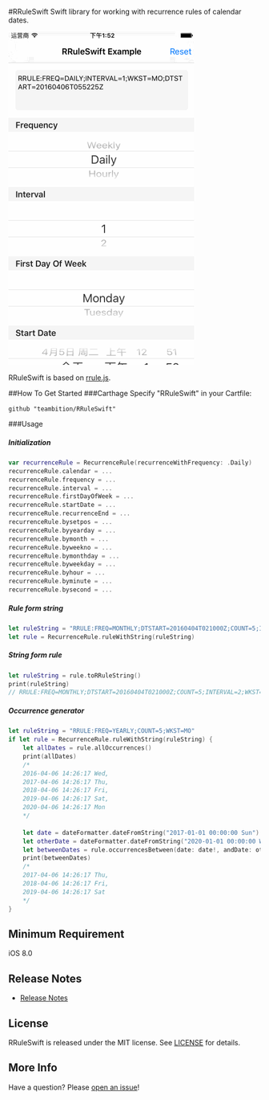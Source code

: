 #RRuleSwift
Swift library for working with recurrence rules of calendar dates.

![Example](Gif/RRuleSwiftExample.gif "RRuleSwiftExample")

RRuleSwift is based on [rrule.js](https://github.com/jkbrzt/rrule).

##How To Get Started
###Carthage
Specify "RRuleSwift" in your Cartfile:
```ogdl 
github "teambition/RRuleSwift"
```

###Usage
##### Initialization
```swift
var recurrenceRule = RecurrenceRule(recurrenceWithFrequency: .Daily)
recurrenceRule.calendar = ...
recurrenceRule.frequency = ...
recurrenceRule.interval = ...
recurrenceRule.firstDayOfWeek = ...
recurrenceRule.startDate = ...
recurrenceRule.recurrenceEnd = ...
recurrenceRule.bysetpos = ...
recurrenceRule.byyearday = ...
recurrenceRule.bymonth = ...
recurrenceRule.byweekno = ...
recurrenceRule.bymonthday = ...
recurrenceRule.byweekday = ...
recurrenceRule.byhour = ...
recurrenceRule.byminute = ...
recurrenceRule.bysecond = ...
```

#####  Rule form string
```swift
let ruleString = "RRULE:FREQ=MONTHLY;DTSTART=20160404T021000Z;COUNT=5;INTERVAL=2;WKST=MO;BYDAY=MO,TU"
let rule = RecurrenceRule.ruleWithString(ruleString)
```

#####  String form rule
```swift
let ruleString = rule.toRRuleString()
print(ruleString)
// RRULE:FREQ=MONTHLY;DTSTART=20160404T021000Z;COUNT=5;INTERVAL=2;WKST=MO;BYDAY=MO,TU
```

##### Occurrence generator
```swift
let ruleString = "RRULE:FREQ=YEARLY;COUNT=5;WKST=MO"
if let rule = RecurrenceRule.ruleWithString(ruleString) {
    let allDates = rule.allOccurrences()
    print(allDates)
    /*
    2016-04-06 14:26:17 Wed, 
    2017-04-06 14:26:17 Thu, 
    2018-04-06 14:26:17 Fri, 
    2019-04-06 14:26:17 Sat, 
    2020-04-06 14:26:17 Mon
    */

    let date = dateFormatter.dateFromString("2017-01-01 00:00:00 Sun")
    let otherDate = dateFormatter.dateFromString("2020-01-01 00:00:00 Wed")
    let betweenDates = rule.occurrencesBetween(date: date!, andDate: otherDate!)
    print(betweenDates)
    /*
    2017-04-06 14:26:17 Thu, 
    2018-04-06 14:26:17 Fri, 
    2019-04-06 14:26:17 Sat
    */
}
```

## Minimum Requirement
iOS 8.0

## Release Notes
* [Release Notes](https://github.com/teambition/RRuleSwift/releases)

## License
RRuleSwift is released under the MIT license. See [LICENSE](https://github.com/teambition/RRuleSwift/blob/master/LICENSE.md) for details.

## More Info
Have a question? Please [open an issue](https://github.com/teambition/RRuleSwift/issues/new)!

